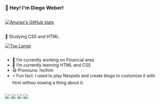 ### 👋 Hey! I'm Diego Weber!
##

[![Anurag's GitHub stats](https://github-readme-stats.vercel.app/api?username=diegoweb3r&show_icons=true&theme=merko)](https://github.com/anuraghazra/github-readme-stats)  
##

 📐 Studying CSS and HTML.

[![Top Langs](https://github-readme-stats.vercel.app/api/top-langs/?username=diegoweb3r&show_icons=true&theme=merko)](https://github.com/anuraghazra/github-readme-stats)
##
- 🔭 I’m currently working on Financial area
- 🌱 I’m currently learning HTML and CSS
- 😄 Pronouns: he/him
- ⚡ Fun fact: I used to play Neopets and create blogs to customize it with html withou nowing a thing about it.
##
<div> 
  <a href="https://instagram.com/diegofweber" target="_blank"><img src="https://img.shields.io/badge/Instagram-E4405F?style=for-the-badge&logo=instagram&logoColor=white" target="_blank"></a>
 	<a href="https://www.twitch.tv/diegoweb3r" target="_blank"><img src="https://img.shields.io/badge/Twitch-9146FF?style=for-the-badge&logo=twitch&logoColor=white" target="_blank"></a>
  <a href="https://br.linkedin.com/in/diego-weber-474a5aa6" target="_blank"><img src="https://img.shields.io/badge/-LinkedIn-%230077B5?style=for-the-badge&logo=linkedin&logoColor=white" target="_blank"></a> 
   <a href="https://www.tiktok.com/@diegoweber22?_t=8ZHHf7Dfz6s&_r=1" target="_blank"><img src="https://img.shields.io/badge/TikTok-000000?style=for-the-badge&logo=tiktok&logoColor=white" target="_blank"></a> 
  
</div>

